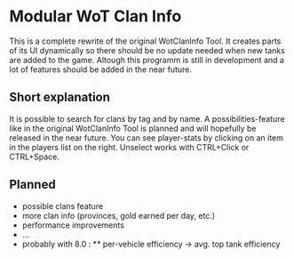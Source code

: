 Modular WoT Clan Info
=====================

This is a complete rewrite of the original WotClanInfo Tool.
It creates parts of its UI dynamically so there should be no update needed when new tanks are added to the game.
Altough this programm is still in development and a lot of features should be added in the near future.


Short explanation
-----------------

It is possible to search for clans by tag and by name. A possibilities-feature like in the original WotClanInfo Tool is planned and will hopefully be released in the near future.
You can see player-stats by clicking on an item in the players list on the right. Unselect works with CTRL+Click or CTRL+Space.


Planned
-------

* possible clans feature
* more clan info (provinces, gold earned per day, etc.)
* performance improvements
* ...
* probably with 8.0 :
** per-vehicle efficiency -> avg. top tank efficiency